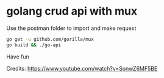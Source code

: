 # golang crud api with mux

Use the postman folder to import and make request

```bash
go get -u github.com/gorilla/mux
go build && ./go-api
```
Have fun

Credits:  https://www.youtube.com/watch?v=SonwZ6MF5BE
